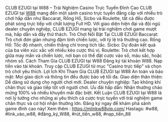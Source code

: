 CLUB EZUGI tại W88 – Trải Nghiệm Casino Trực Tuyến Đỉnh Cao
CLUB EZUGI tại [W88](https:/https://mlinkw88vip.com//) mang đến một sảnh casino trực tuyến đẳng cấp với nhiều trò chơi hấp dẫn như Baccarat, Rồng Hổ, Sicbo và Roulette, tất cả đều được phát sóng trực tiếp với chất lượng Full HD. Với giao diện hiện đại và đội ngũ dealer chuyên nghiệp, CLUB EZUGI mang lại trải nghiệm chơi game mượt mà, hấp dẫn và đầy thử thách.
Trò Chơi Nổi Bật Tại CLUB EZUGI
Baccarat: Trò chơi đơn giản nhưng đậm tính chiến lược, với tỷ lệ trả thưởng cao.
Rồng Hổ: Tốc độ nhanh, chiến thắng chỉ trong tích tắc.
Sicbo: Dự đoán kết quả của ba viên xúc xắc với nhiều kèo cược thú vị.
Roulette: Trò chơi kết hợp giữa may mắn và chiến lược, nơi bạn có thể đặt cược vào số, màu sắc, hoặc nhóm số.
Cách Tham Gia CLUB EZUGI tại W88
Đăng ký tài khoản W88.
Nạp tiền vào tài khoản.
Truy cập CLUB EZUGI từ mục "Casino trực tiếp" và chọn trò chơi yêu thích.
Lợi Ích Khi Tham Gia CLUB EZUGI tại W88
An toàn và bảo mật: Mọi giao dịch và thông tin đều được bảo vệ tối đa.
Giao diện thân thiện: Dễ dàng sử dụng cho người chơi mới.
Dealer chuyên nghiệp: Tạo không khí chân thực và giao tiếp tốt với người chơi.
Ưu đãi hấp dẫn: Nhận thưởng chào mừng 100% và nhiều khuyến mãi đặc biệt.
Kết Luận
CLUB EZUGI tại W88 là nơi lý tưởng cho những ai yêu thích cá cược trực tuyến với trải nghiệm game chân thực và cơ hội nhận thưởng lớn. Đăng ký ngay để khám phá sảnh game đỉnh cao này!
Xem thêm : https://mlinkw88vip.com/
Hastags: #w88, #link_vào_w88, #đăng_ký_W88, #rút_tiền_w88, #nạp_tiền_88
